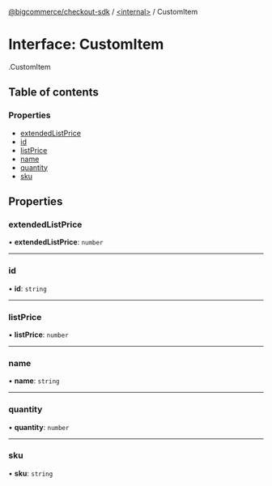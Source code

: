 [@bigcommerce/checkout-sdk](../README.md) / [<internal\>](../modules/internal_.md) / CustomItem

# Interface: CustomItem

[<internal>](../modules/internal_.md).CustomItem

## Table of contents

### Properties

- [extendedListPrice](internal_.CustomItem.md#extendedlistprice)
- [id](internal_.CustomItem.md#id)
- [listPrice](internal_.CustomItem.md#listprice)
- [name](internal_.CustomItem.md#name)
- [quantity](internal_.CustomItem.md#quantity)
- [sku](internal_.CustomItem.md#sku)

## Properties

### extendedListPrice

• **extendedListPrice**: `number`

___

### id

• **id**: `string`

___

### listPrice

• **listPrice**: `number`

___

### name

• **name**: `string`

___

### quantity

• **quantity**: `number`

___

### sku

• **sku**: `string`
